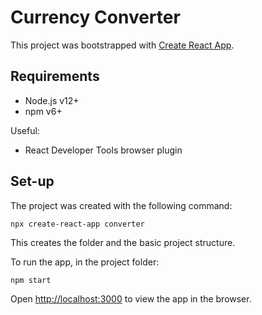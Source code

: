 # Currency Converter

This project was bootstrapped with [Create React App](https://github.com/facebook/create-react-app).

## Requirements

- Node.js v12+
- npm v6+

Useful:
 - React Developer Tools browser plugin

## Set-up

The project was created with the following command:
```
npx create-react-app converter
```
This creates the folder and the basic project structure.

To run the app, in the project folder:
```
npm start
```

Open [http://localhost:3000](http://localhost:3000) to view the app in the browser.
